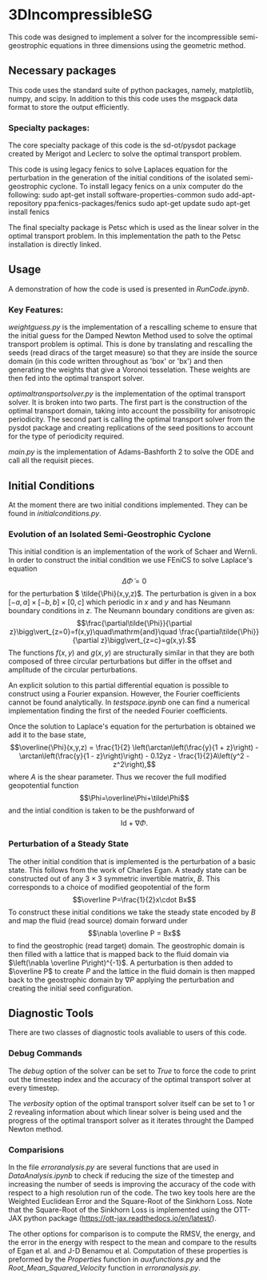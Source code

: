 # 3DIncompressibleSG

This code was designed to implement a solver for the incompressible semi-geostrophic equations in three dimensions using the geometric method. 

## Necessary packages

This code uses the standard suite of python packages, namely, matplotlib, numpy, and scipy. In addition to this this code uses the msgpack data format to store the output efficiently. 

### Specialty packages:

The core specialty package of this code is the sd-ot/pysdot package created by Merigot and Leclerc to solve the optimal transport problem.

This code is using legacy fenics to solve Laplaces equation for the perturbation in the generation of the initial conditions of the isolated semi-geostrophic cyclone. 
To install legacy fenics on a unix computer do the following:
sudo apt-get install software-properties-common
sudo add-apt-repository ppa:fenics-packages/fenics
sudo apt-get update
sudo apt-get install fenics

The final specialty package is Petsc which is used as the linear solver in the optimal transport problem. In this implementation the path to the Petsc installation is directly linked.

## Usage

A demonstration of how the code is used is presented in _RunCode.ipynb_. 

### Key Features:

_weightguess.py_ is the implementation of a rescalling scheme to ensure that the initial guess for the Damped Newton Method used to solve the optimal transport problem is optimal. This is done by translating and rescalling the seeds (read diracs of the target measure) so that they are inside the source domain (in this code written throughout as 'box' or 'bx') and then generating the weights that give a Voronoi tesselation. These weights are then fed into the optimal transport solver. 

_optimaltransportsolver.py_ is the implementation of the optimal transport solver. It is broken into two parts. The first part is the construction of the optimal transport domain, taking into account the possibility for anisotropic periodicity. The second part is calling the optimal transport solver from the pysdot package and creating replications of the seed positions to account for the type of periodicity required. 

_main.py_ is the implementation of Adams-Bashforth 2 to solve the ODE and call all the requisit pieces. 

## Initial Conditions

At the moment there are two initial conditions implemented. They can be found in _initialconditions.py_.

### Evolution of an Isolated Semi-Geostrophic Cyclone

This initial condition is an implementation of the work of Schaer and Wernli. In order to construct the initial condition we use FEniCS to solve Laplace's equation
$$\Delta \tilde{\Phi}=0$$
for the perturbation $ \tilde{\Phi}(x,y,z)$. The perturbation is given in a box $[-a,a]\times[-b,b]\times[0,c]$ which periodic in $x$ and $y$ and has Neumann boundary conditions in $z$. The Neumann boundary conditions are given as:
$$\frac{\partial\tilde{\Phi}}{\partial z}\bigg\vert_{z=0}=f(x,y)\quad\mathrm{and}\quad \frac{\partial\tilde{\Phi}}{\partial z}\bigg\vert_{z=c}=g(x,y).$$
The functions $f(x,y)$ and $g(x,y)$ are structurally similar in that they are both composed of three circular perturbations but differ in the offset and amplitude of the circular perturbations.

An explicit solution to this partial differential equation is possible to construct using a Fourier expansion. However, the Fourier coefficients cannot be found analytically. In _testspace.ipynb_ one can find a numerical implementation finding the first of the needed Fourier coefficients. 

Once the solution to Laplace's equation for the perturbation is obtained we add it to the base state,
$$\overline{\Phi}(x,y,z) = \frac{1}{2} \left(\arctan\left(\frac{y}{1 + z}\right) - \arctan\left(\frac{y}{1 - z}\right)\right) - 0.12yz - \frac{1}{2}A\left(y^2 - z^2\right),$$
where $A$ is the shear parameter. Thus we recover the full modified geopotential function
$$\Phi=\overline\Phi+\tilde\Phi$$
and the intial condition is taken to be the pushforward of
$$\text{Id}+\nabla\Phi.$$

### Perturbation of a Steady State

The other initial condition that is implemented is the perturbation of a basic state. This follows from the work of Charles Egan. A steady state can be constructed out of any $3\times3$ symmetric invertible matrix, $B$. This corresponds to a choice of modified geopotential of the form 
$$\overline P=\frac{1}{2}x\cdot Bx$$
To construct these initial conditions we take the steady state encoded by $B$ and map the fluid (read source) domain forward under
$$\nabla \overline P = Bx$$
to find the geostrophic (read target) domain. The geostrophic domain is then filled with a lattice that is mapped back to the fluid domain via $\left(\nabla \overline P\right)^{-1}$. A perturbation is then added to $\overline P$ to create $P$ and the lattice in the fluid domain is then mapped back to the geostrophic domain by $\nabla P$ applying the perturbation and creating the initial seed configuration. 

## Diagnostic Tools

There are two classes of diagnostic tools avaliable to users of this code. 

### Debug Commands

The _debug_ option of the solver can be set to _True_ to force the code to print out the timestep index and the accuracy of the optimal transport solver at every timestep.

The _verbosity_ option of the optimal transport solver itself can be set to 1 or 2 revealing information about which linear solver is being used and the progress of the optimal transport solver as it iterates throught the Damped Newton method.

### Comparisions

In the file _erroranalysis.py_ are several functions that are used in _DataAnalysis.ipynb_ to check if reducing the size of the timestep and increasing the number of seeds is improving the accuracy of the code with respect to a high resolution run of the code. The two key tools here are the Weighted Euclidean Error and the Square-Root of the Sinkhorn Loss. Note that the Square-Root of the Sinkhorn Loss is implemented using the OTT-JAX python package (https://ott-jax.readthedocs.io/en/latest/). 

The other options for comparison is to compute the RMSV, the energy, and the error in the energy with respect to the mean and compare to the results of Egan et al. and J-D Benamou et al. Computation of these properties is preformed by the _Properties_ function in _auxfunctions.py_ and the _Root_Mean_Squared_Velocity_ function in _erroranalysis.py_.